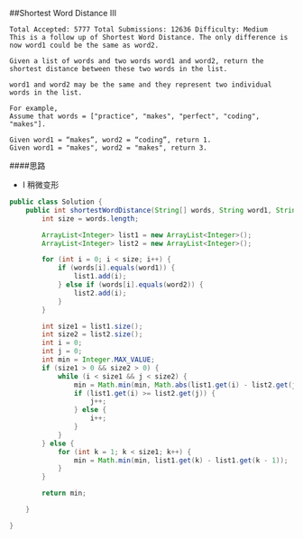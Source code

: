 ##Shortest Word Distance III

	Total Accepted: 5777 Total Submissions: 12636 Difficulty: Medium
	This is a follow up of Shortest Word Distance. The only difference is now word1 could be the same as word2.

	Given a list of words and two words word1 and word2, return the shortest distance between these two words in the list.

	word1 and word2 may be the same and they represent two individual words in the list.

	For example,
	Assume that words = ["practice", "makes", "perfect", "coding", "makes"].

	Given word1 = “makes”, word2 = “coding”, return 1.
	Given word1 = "makes", word2 = "makes", return 3.

####思路
- I 稍微变形

```java
public class Solution {
    public int shortestWordDistance(String[] words, String word1, String word2) {
        int size = words.length;

        ArrayList<Integer> list1 = new ArrayList<Integer>();
        ArrayList<Integer> list2 = new ArrayList<Integer>();

        for (int i = 0; i < size; i++) {
            if (words[i].equals(word1)) {
                list1.add(i);
            } else if (words[i].equals(word2)) {
                list2.add(i);
            }
        }

        int size1 = list1.size();
        int size2 = list2.size();
        int i = 0;
        int j = 0;
        int min = Integer.MAX_VALUE;
        if (size1 > 0 && size2 > 0) {
            while (i < size1 && j < size2) {
                min = Math.min(min, Math.abs(list1.get(i) - list2.get(j)));
                if (list1.get(i) >= list2.get(j)) {
                    j++;
                } else {
                    i++;
                }
            }
        } else {
            for (int k = 1; k < size1; k++) {
                min = Math.min(min, list1.get(k) - list1.get(k - 1));
            }
        }

        return min;

    }

}
```
